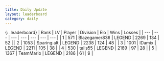```yaml
---
title: Daily Update
layout: leaderboard
category: daily
---
```


{: .leaderboard}
| Rank | LV | Player | Division | Elo | Wins | Losses |
| --- | --- | --- | --- | --- | --- | --- |
| <span data-change="0">1</span> | 571 | <span title="ID: 454722">Blazegamer836</span> | LEGEND | <span data-change="26">2269</span> | <span data-change="12">134</span> | <span data-change="2">52</span> |
| <span data-change="8">2</span> | 1053 | <span title="ID: 203132">Sparing alt</span> | LEGEND | <span data-change="109">2238</span> | <span data-change="36">124</span> | <span data-change="6">48</span> |
| <span data-change="-1">3</span> | 1001 | <span title="ID: 357425">IDamix</span> | LEGEND | <span data-change="0">2211</span> | <span data-change="0">105</span> | <span data-change="0">38</span> |
| <span data-change="-1">4</span> | 530 | <span title="ID: 170123">tails55</span> | LEGEND | <span data-change="0">2189</span> | <span data-change="0">97</span> | <span data-change="0">28</span> |
| <span data-change="3">5</span> | 1367 | <span title="ID: 164871">TeamMario</span> | LEGEND | <span data-change="53">2186</span> | <span data-change="14">61</span> | <span data-change="2">9</span> |